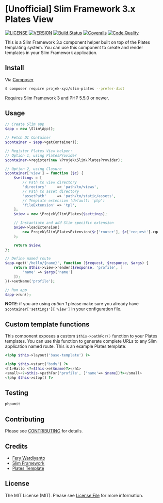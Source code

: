 # [Unofficial] Slim Framework 3.x Plates View

[![LICENSE](https://img.shields.io/packagist/l/projek-xyz/slim-plates.svg?style=flat-square)](LICENSE.md)
[![VERSION](https://img.shields.io/github/release/projek-xyz/slim-plates.svg?style=flat-square)](https://github.com/projek-xyz/slim-plates/releases)
[![Build Status](https://img.shields.io/travis/projek-xyz/slim-plates/master.svg?branch=master&style=flat-square)](https://travis-ci.org/projek-xyz/slim-plates)
[![Coveralls](https://img.shields.io/coveralls/projek-xyz/slim-plates/master.svg?style=flat-square)](https://coveralls.io/github/projek-xyz/slim-plates)
[![Code Quality](https://img.shields.io/sensiolabs/i/0b18f66c-8041-47c3-8004-6eef2b940d30.svg?style=flat-square)](https://insight.sensiolabs.com/projects/0b18f66c-8041-47c3-8004-6eef2b940d30)

This is a Slim Framework 3.x component helper built on top of the Plates templating system. You can use this component to create and render templates in your Slim Framework application.

## Install

Via [Composer](https://getcomposer.org/)

```bash
$ composer require projek-xyz/slim-plates --prefer-dist
```

Requires Slim Framework 3 and PHP 5.5.0 or newer.

## Usage

```php
// Create Slim app
$app = new \Slim\App();

// Fetch DI Container
$container = $app->getContainer();

// Register Plates View helper:
// Option 1, using PlatesProvider
$container->register(new \Projek\Slim\PlatesProvider);

// Option 2, using Closure
$container['view'] = function ($c) {
    $settings = [
        // Path to view directory
        'directory'     => 'path/to/views',
        // Path to asset directory
        'assetPath'     => 'path/to/static/assets',
        // Template extension (default: 'php')
        'fileExtension' => 'tpl',
    ];
    $view = new \Projek\Slim\Plates($settings);

    // Instantiate and add Slim specific extension
    $view->loadExtension(
        new Projek\Slim\PlatesExtension($c['router'], $c['request']->getUri())
    );

    return $view;
};

// Define named route
$app->get('/hello/{name}', function ($request, $response, $args) {
    return $this->view->render($response, 'profile', [
        'name' => $args['name']
    ]);
})->setName('profile');

// Run app
$app->run();
```

**NOTE**: if you are using _option 1_ please make sure you already have `$container['settings']['view']` in your configuration file.

## Custom template functions

This component exposes a custom `$this->pathFor()` function to your Plates templates. You can use this function to generate complete URLs to any Slim application named route. This is an example Plates template:

```php
<?php $this->layout('base-template') ?>

<?php $this->start('body') ?>
<h1>Hallo <?=$this->e($name)?></h1>
<small><?=$this->pathFor('profile', ['name'=> $name])?></small>
<?php $this->stop() ?>
```

## Testing

```bash
phpunit
```

## Contributing

Please see [CONTRIBUTING](CONTRIBUTING.md) for details.

## Credits

- [Fery Wardiyanto](http://feryardiant.me)
- [Slim Framework](http://www.slimframework.com)
- [Plates Template](http://platesphp.com)

## License

The MIT License (MIT). Please see [License File](LICENSE.md) for more information.
